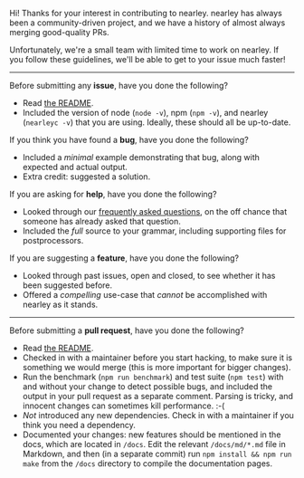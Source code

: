 Hi! Thanks for your interest in contributing to nearley. nearley has always
been a community-driven project, and we have a history of almost always merging
good-quality PRs.

Unfortunately, we're a small team with limited time to work on nearley. If you
follow these guidelines, we'll be able to get to your issue much faster!

---

Before submitting any **issue**, have you done the following?
* Read [the
  README](https://github.com/Hardmath123/nearley/blob/master/README.md).
* Included the version of node (`node -v`), npm (`npm -v`), and nearley
  (`nearleyc -v`) that you are using. Ideally, these should all be up-to-date.

If you think you have found a **bug**, have you done the following?
* Included a _minimal_ example demonstrating that bug, along with expected and
  actual output.
* Extra credit: suggested a solution.

If you are asking for **help**, have you done the following?
* Looked through our [frequently asked
  questions](https://github.com/Hardmath123/nearley/issues?utf8=✓&q=label%3Aquestion),
  on the off chance that someone has already asked that question.
* Included the _full_ source to your grammar, including supporting files for
  postprocessors.

If you are suggesting a **feature**, have you done the following?
* Looked through past issues, open and closed, to see whether it has been
  suggested before.
* Offered a _compelling_ use-case that _cannot_ be accomplished with nearley as
  it stands.

---

Before submitting a **pull request**, have you done the following?
* Read [the
  README](https://github.com/Hardmath123/nearley/blob/master/README.md).
* Checked in with a maintainer before you start hacking, to make sure it is
  something we would merge (this is more important for bigger changes).
* Run the benchmark (`npm run benchmark`) and test suite (`npm test`) with and
  without your change to detect possible bugs, and included the output in your
  pull request as a separate comment. Parsing is tricky, and innocent changes
  can sometimes kill performance. :-(
* _Not_ introduced any new dependencies. Check in with a maintainer if you
  think you need a dependency.
* Documented your changes: new features should be mentioned in the docs, which
  are located in `/docs`. Edit the relevant `/docs/md/*.md` file in Markdown,
  and then (in a separate commit) run `npm install && npm run make` from the
  `/docs` directory to compile the documentation pages.
